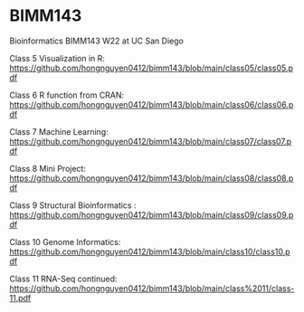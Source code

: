 # BIMM143
Bioinformatics BIMM143 W22 at UC San Diego

Class 5 Visualization in R: https://github.com/hongnguyen0412/bimm143/blob/main/class05/class05.pdf

Class 6 R function from CRAN: https://github.com/hongnguyen0412/bimm143/blob/main/class06/class06.pdf

Class 7 Machine Learning: https://github.com/hongnguyen0412/bimm143/blob/main/class07/class07.pdf

Class 8 Mini Project: https://github.com/hongnguyen0412/bimm143/blob/main/class08/class08.pdf

Class 9 Structural Bioinformatics : https://github.com/hongnguyen0412/bimm143/blob/main/class09/class09.pdf

Class 10 Genome Informatics: https://github.com/hongnguyen0412/bimm143/blob/main/class10/class10.pdf

Class 11 RNA-Seq continued: https://github.com/hongnguyen0412/bimm143/blob/main/class%2011/class-11.pdf
